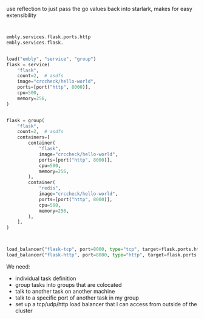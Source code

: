 

use reflection to just pass the go values back into starlark, makes for easy extensibility


```py


embly.services.flask.ports.http
embly.services.flask.


load("embly", "service", "group")
flask = service(
    "flask",
    count=2,  # asdfs
    image="crccheck/hello-world",
    ports=[port("http", 8000)],
    cpu=500,
    memory=256,
)


flask = group(
    "flask",
    count=2,  # asdfs
    containers=[
        container(
            "flask",
            image="crccheck/hello-world",
            ports=[port("http", 8000)],
            cpu=500,
            memory=256,
        ),
        container(
            "redis",
            image="crccheck/hello-world",
            ports=[port("http", 8000)],
            cpu=500,
            memory=256,
        ),
    ],
)



load_balancer("flask-tcp", port=8000, type="tcp", target=flask.ports.http)
load_balancer("flask-http", port=8080, type="http", target=flask.ports.http)
```

We need:
 - individual task definition
 - group tasks into groups that are colocated
 - talk to another task on another machine
 - talk to a specific port of another task in my group
 - set up a tcp/udp/http load balancer that I can access from outside of the cluster



```py



```
